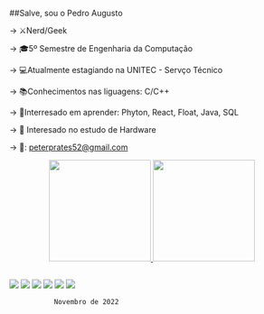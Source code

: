 ##Salve, sou o Pedro Augusto

-> ⚔️Nerd/Geek 

-> 🎓5º Semestre de Engenharia da Computação

-> 💻Atualmente estagiando na UNITEC - Servço Técnico 


-> 📚Conhecimentos nas liguagens: C/C++

-> 📗Interresado em aprender: Phyton, React, Float, Java, SQL

-> 🤔 Interesado no estudo de Hardware

-> 📩: peterprates52@gmail.com


<div align="center">
  <a href="https://github.com/PeterPrates52">
  <img height="180em" src="https://github-readme-stats.vercel.app/api?username=PeterPrates52&show_icons=true&theme=dark&include_all_commits=true&count_private=true"/>
  <img height="180em" src="https://github-readme-stats.vercel.app/api/top-langs/?username=PeterPrates52&layout=compact&langs_count=7&theme=dark"/>
</div>

##

<div> 
  <a href="https://www.youtube.com/channel/UC_-uuuZbY0AAt9CViNzvc-Q" target="_blank"><img src="https://img.shields.io/badge/YouTube-FF0000?style=for-the-badge&logo=youtube&logoColor=white" target="_blank"></a>
  <a href="https://instagram.com/rafaballerini" target="_blank"><img src="https://img.shields.io/badge/-Instagram-%23E4405F?style=for-the-badge&logo=instagram&logoColor=white" target="_blank"></a>
 	<a href="https://www.twitch.tv/rafaballerinii" target="_blank"><img src="https://img.shields.io/badge/Twitch-9146FF?style=for-the-badge&logo=twitch&logoColor=white" target="_blank"></a>
 <a href="https://discord.gg/wagxzStdcR" target="_blank"><img src="https://img.shields.io/badge/Discord-7289DA?style=for-the-badge&logo=discord&logoColor=white" target="_blank"></a> 
  <a href = "mailto:contatorafaballerini@gmail.com"><img src="https://img.shields.io/badge/-Gmail-%23333?style=for-the-badge&logo=gmail&logoColor=white" target="_blank"></a>
  <a href="https://www.linkedin.com/in/rafaella-ballerini-45875016a" target="_blank"><img src="https://img.shields.io/badge/-LinkedIn-%230077B5?style=for-the-badge&logo=linkedin&logoColor=white" target="_blank"></a> 






               Novembro de 2022

